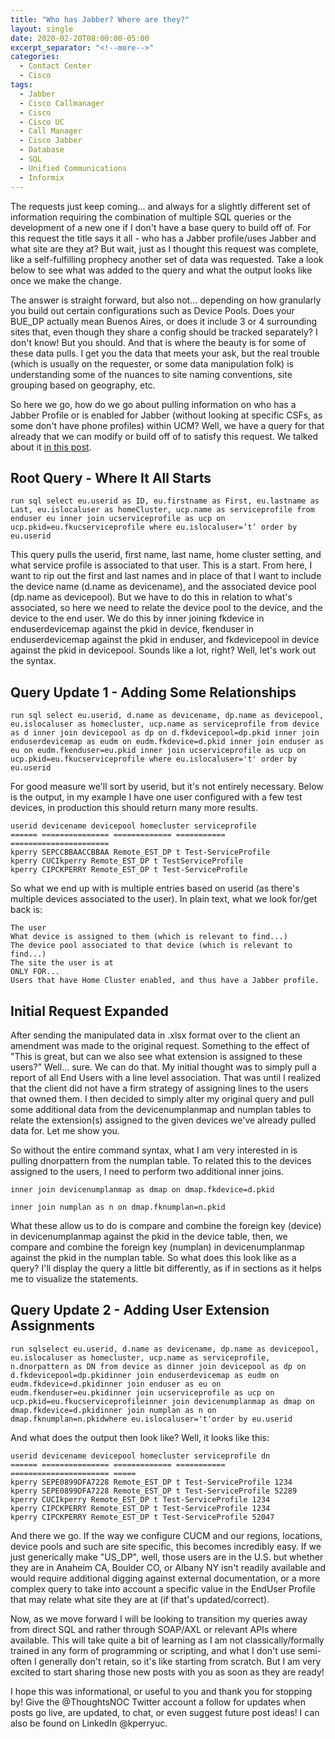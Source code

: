 ```yaml
---
title: "Who has Jabber? Where are they?"
layout: single
date: 2020-02-20T08:00:00-05:00
excerpt_separator: "<!--more-->"
categories:
  - Contact Center
  - Cisco
tags:
  - Jabber
  - Cisco Callmanager
  - Cisco
  - Cisco UC
  - Call Manager
  - Cisco Jabber
  - Database
  - SQL
  - Unified Communications
  - Informix
---
```


The requests just keep coming... and always for a slightly different set of information requiring the combination of multiple SQL queries or the development of a new one if I don't have a base query to build off of. For this request the title says it all - who has a Jabber profile/uses Jabber and what site are they at? But wait, just as I thought this request was complete, like a self-fulfilling prophecy another set of data was requested. Take a look below to see what was added to the query and what the output looks like once we make the change.

<!--more-->

The answer is straight forward, but also not... depending on how granularly you build out certain configurations such as Device Pools. Does your BUE_DP actually mean Buenos Aires, or does it include 3 or 4 surrounding sites that, even though they share a config should be tracked separately? I don't know! But you should. And that is where the beauty is for some of these data pulls. I get you the data that meets your ask, but the real trouble (which is usually on the requester, or some data manipulation folk) is understanding some of the nuances to site naming conventions, site grouping based on geography, etc.

So here we go, how do we go about pulling information on who has a Jabber Profile or is enabled for Jabber (without looking at specific CSFs, as some don't have phone profiles) within UCM? Well, we have a query for that already that we can modify or build off of to satisfy this request. We talked about it [in this post](https://www.nocthoughts.com/2019/06/20/is-home-cluster-enabled-what-service-profile-is-used.html).

## Root Query - Where It All Starts

```text
run sql select eu.userid as ID, eu.firstname as First, eu.lastname as Last, eu.islocaluser as homeCluster, ucp.name as serviceprofile from enduser eu inner join ucserviceprofile as ucp on ucp.pkid=eu.fkucserviceprofile where eu.islocaluser=’t’ order by eu.userid
```

This query pulls the userid, first name, last name, home cluster setting, and what service profile is associated to that user. This is a start. From here, I want to rip out the first and last names and in place of that I want to include the device name (d.name as devicename), and the associated device pool (dp.name as devicepool). But we have to do this in relation to what's associated, so here we need to relate the device pool to the device, and the device to the end user. We do this by inner joining fkdevice in enduserdevicemap against the pkid in device, fkenduser in enduserdevicemap against the pkid in enduser, and fkdevicepool in device against the pkid in devicepool. Sounds like a lot, right? Well, let's work out the syntax.

## Query Update 1 - Adding Some Relationships

```text
run sql select eu.userid, d.name as devicename, dp.name as devicepool, eu.islocaluser as homecluster, ucp.name as serviceprofile from device as d inner join devicepool as dp on d.fkdevicepool=dp.pkid inner join enduserdevicemap as eudm on eudm.fkdevice=d.pkid inner join enduser as eu on eudm.fkenduser=eu.pkid inner join ucserviceprofile as ucp on ucp.pkid=eu.fkucserviceprofile where eu.islocaluser='t' order by eu.userid
```

For good measure we'll sort by userid, but it's not entirely necessary. Below is the output, in my example I have one user configured with a few test devices, in production this should return many more results.

```text
userid devicename devicepool homecluster serviceprofile
====== =============== ============= =========== ======================
kperry SEPCCBBAACCBBAA Remote_EST_DP t Test-ServiceProfile
kperry CUCIkperry Remote_EST_DP t TestServiceProfile
kperry CIPCKPERRY Remote_EST_DP t Test-ServiceProfile
```

So what we end up with is multiple entries based on userid (as there's multiple devices associated to the user). In plain text, what we look for/get back is:

```text
The user
What device is assigned to them (which is relevant to find...)
The device pool associated to that device (which is relevant to find...)
The site the user is at
ONLY FOR...
Users that have Home Cluster enabled, and thus have a Jabber profile.
```

## Initial Request Expanded

After sending the manipulated data in .xlsx format over to the client an amendment was made to the original request. Something to the effect of "This is great, but can we also see what extension is assigned to these users?" Well... sure. We can do that. My initial thought was to simply pull a report of all End Users with a line level association. That was until I realized that the client did not have a firm strategy of assigning lines to the users that owned them. I then decided to simply alter my original query and pull some additional data from the devicenumplanmap and numplan tables to relate the extension(s) assigned to the given devices we've already pulled data for. Let me show you.

So without the entire command syntax, what I am very interested in is pulling dnorpattern from the numplan table. To related this to the devices assigned to the users, I need to perform two additional inner joins.

```text
inner join devicenumplanmap as dmap on dmap.fkdevice=d.pkid

inner join numplan as n on dmap.fknumplan=n.pkid
```

What these allow us to do is compare and combine the foreign key (device) in devicenumplanmap against the pkid in the device table, then, we compare and combine the foreign key (numplan) in devicenumplanmap against the pkid in the numplan table. So what does this look like as a query? I'll display the query a little bit differently, as if in sections as it helps me to visualize the statements.

## Query Update 2 - Adding User Extension Assignments

```text
run sqlselect eu.userid, d.name as devicename, dp.name as devicepool, eu.islocaluser as homecluster, ucp.name as serviceprofile, n.dnorpattern as DN from device as dinner join devicepool as dp on d.fkdevicepool=dp.pkidinner join enduserdevicemap as eudm on eudm.fkdevice=d.pkidinner join enduser as eu on eudm.fkenduser=eu.pkidinner join ucserviceprofile as ucp on ucp.pkid=eu.fkucserviceprofileinner join devicenumplanmap as dmap on dmap.fkdevice=d.pkidinner join numplan as n on dmap.fknumplan=n.pkidwhere eu.islocaluser='t'order by eu.userid
```

And what does the output then look like? Well, it looks like this: 

```text
userid devicename devicepool homecluster serviceprofile dn
====== =============== ============= =========== ====================== =====
kperry SEPE0899DFA7228 Remote_EST_DP t Test-ServiceProfile 1234
kperry SEPE0899DFA7228 Remote_EST_DP t Test-ServiceProfile 52289
kperry CUCIkperry Remote_EST_DP t Test-ServiceProfile 1234
kperry CIPCKPERRY Remote_EST_DP t Test-ServiceProfile 1234
kperry CIPCKPERRY Remote_EST_DP t Test-ServiceProfile 52047
```

And there we go. If the way we configure CUCM and our regions, locations, device pools and such are site specific, this becomes incredibly easy. If we just generically make "US_DP", well, those users are in the U.S. but whether they are in Anaheim CA, Boulder CO, or Albany NY isn't readily available and would require additional digging against external documentation, or a more complex query to take into account a specific value in the EndUser Profile that may relate what site they are at (if that's updated/correct). 

Now, as we move forward I will be looking to transition my queries away from direct SQL and rather through SOAP/AXL or relevant APIs where available. This will take quite a bit of learning as I am not classically/formally trained in any form of programming or scripting, and what I don't use semi-often I generally don't retain, so it's like starting from scratch. But I am very excited to start sharing those new posts with you as soon as they are ready!

I hope this was informational, or useful to you and thank you for stopping by! Give the @ThoughtsNOC Twitter account a follow for updates when posts go live, are updated, to chat, or even suggest future post ideas! I can also be found on LinkedIn @kperryuc.
